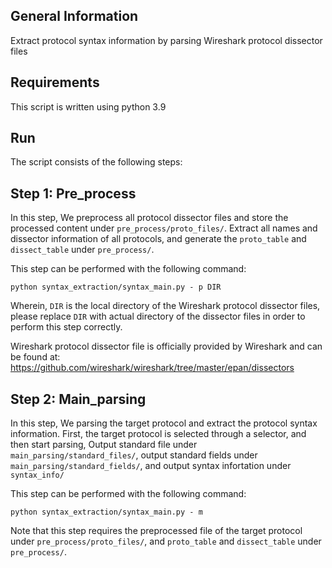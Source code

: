 General Information
-------------------

Extract protocol syntax information by parsing Wireshark protocol dissector files

Requirements
-------------------

This script is written using python 3.9

Run
-------------------

The script consists of the following steps:

Step 1: Pre_process
-------------------

In this step, We preprocess all protocol dissector files and store the processed content under `pre_process/proto_files/`. Extract all names and dissector information of all protocols, and generate the `proto_table` and `dissect_table` under `pre_process/`.

This step can be performed with the following command:

~~~
python syntax_extraction/syntax_main.py - p DIR
~~~

Wherein, `DIR` is the local directory of the Wireshark protocol dissector files, please replace `DIR` with actual directory of the dissector files in order to perform this step correctly.

Wireshark protocol dissector file is officially provided by Wireshark and can be found at:
https://github.com/wireshark/wireshark/tree/master/epan/dissectors

Step 2: Main_parsing
-------------------

In this step, We parsing the target protocol and extract the protocol syntax information.
First, the target protocol is selected through a selector, and then start parsing, 
Output standard file under `main_parsing/standard_files/`, output standard fields under `main_parsing/standard_fields/`, and output syntax infortation under `syntax_info/`

This step can be performed with the following command:

~~~
python syntax_extraction/syntax_main.py - m
~~~

Note that this step requires the preprocessed file of the target protocol under `pre_process/proto_files/`, and `proto_table` and `dissect_table` under `pre_process/`.


